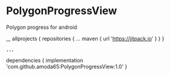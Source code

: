 # PolygonProgressView
Polygon progress for android

,,,
allprojects {
		repositories {
			...
			maven { url 'https://jitpack.io' }
		}
	}
	
	,,,
  
  dependencies {
	        implementation 'com.github.amoda65:PolygonProgressView:1.0'
	}
